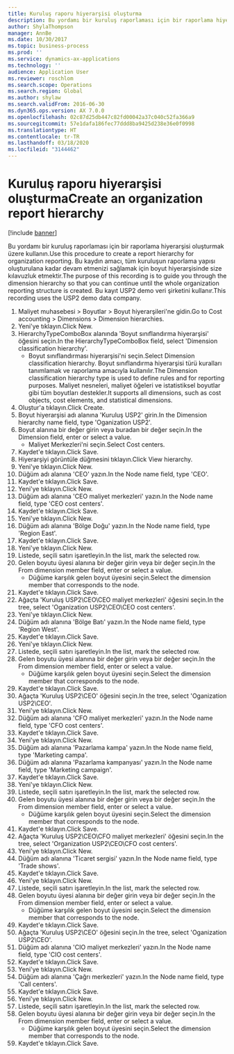 ```yaml
---
title: Kuruluş raporu hiyerarşisi oluşturma
description: Bu yordamı bir kuruluş raporlaması için bir raporlama hiyerarşisi oluşturmak üzere kullanın.
author: ShylaThompson
manager: AnnBe
ms.date: 10/30/2017
ms.topic: business-process
ms.prod: ''
ms.service: dynamics-ax-applications
ms.technology: ''
audience: Application User
ms.reviewer: roschlom
ms.search.scope: Operations
ms.search.region: Global
ms.author: shylaw
ms.search.validFrom: 2016-06-30
ms.dyn365.ops.version: AX 7.0.0
ms.openlocfilehash: 02c87d25db447c82fd00042a37c040c52fa366a9
ms.sourcegitcommit: 57e1dafa186fec77ddd8ba9425d238e36e0f0998
ms.translationtype: HT
ms.contentlocale: tr-TR
ms.lasthandoff: 03/18/2020
ms.locfileid: "3144462"
---
```

# <a name="create-an-organization-report-hierarchy"></a><span data-ttu-id="bf6d6-103">Kuruluş raporu hiyerarşisi oluşturma</span><span class="sxs-lookup"><span data-stu-id="bf6d6-103">Create an organization report hierarchy</span></span>

[!include [banner](../../includes/banner.md)]

<span data-ttu-id="bf6d6-104">Bu yordamı bir kuruluş raporlaması için bir raporlama hiyerarşisi oluşturmak üzere kullanın.</span><span class="sxs-lookup"><span data-stu-id="bf6d6-104">Use this procedure to create a report hierarchy for organization reporting.</span></span> <span data-ttu-id="bf6d6-105">Bu kaydın amacı, tüm kuruluşun raporlama yapısı oluşturulana kadar devam etmenizi sağlamak için boyut hiyerarşisinde size kılavuzluk etmektir.</span><span class="sxs-lookup"><span data-stu-id="bf6d6-105">The purpose of this recording is to guide you through the dimension hierarchy so that you can continue until the whole organization reporting structure is created.</span></span> <span data-ttu-id="bf6d6-106">Bu kayıt USP2 demo veri şirketini kullanır.</span><span class="sxs-lookup"><span data-stu-id="bf6d6-106">This recording uses the USP2 demo data company.</span></span>

1. <span data-ttu-id="bf6d6-107">Maliyet muhasebesi > Boyutlar > Boyut hiyerarşileri'ne gidin.</span><span class="sxs-lookup"><span data-stu-id="bf6d6-107">Go to Cost accounting > Dimensions > Dimension hierarchies.</span></span>
2. <span data-ttu-id="bf6d6-108">Yeni'ye tıklayın.</span><span class="sxs-lookup"><span data-stu-id="bf6d6-108">Click New.</span></span>
3. <span data-ttu-id="bf6d6-109">HierarchyTypeComboBox alanında 'Boyut sınıflandırma hiyerarşisi' öğesini seçin.</span><span class="sxs-lookup"><span data-stu-id="bf6d6-109">In the HierarchyTypeComboBox field, select 'Dimension classification hierarchy'.</span></span>
    * <span data-ttu-id="bf6d6-110">Boyut sınıflandırması hiyerarşisi'ni seçin.</span><span class="sxs-lookup"><span data-stu-id="bf6d6-110">Select Dimension classification hierarchy.</span></span> <span data-ttu-id="bf6d6-111">Boyut sınıflandırma hiyerarşisi türü kuralları tanımlamak ve raporlama amacıyla kullanılır.</span><span class="sxs-lookup"><span data-stu-id="bf6d6-111">The Dimension classification hierarchy type is used to define rules and for reporting purposes.</span></span> <span data-ttu-id="bf6d6-112">Maliyet nesneleri, maliyet öğeleri ve istatistiksel boyutlar gibi tüm boyutları destekler.</span><span class="sxs-lookup"><span data-stu-id="bf6d6-112">It supports all dimensions, such as cost objects, cost elements, and statistical dimensions.</span></span>  
4. <span data-ttu-id="bf6d6-113">Oluştur'a tıklayın.</span><span class="sxs-lookup"><span data-stu-id="bf6d6-113">Click Create.</span></span>
5. <span data-ttu-id="bf6d6-114">Boyut hiyerarşisi adı alanına 'Kuruluş USP2' girin.</span><span class="sxs-lookup"><span data-stu-id="bf6d6-114">In the Dimension hierarchy name field, type 'Oganization USP2'.</span></span>
6. <span data-ttu-id="bf6d6-115">Boyut alanına bir değer girin veya buradan bir değer seçin.</span><span class="sxs-lookup"><span data-stu-id="bf6d6-115">In the Dimension field, enter or select a value.</span></span>
    * <span data-ttu-id="bf6d6-116">Maliyet Merkezleri'ni seçin.</span><span class="sxs-lookup"><span data-stu-id="bf6d6-116">Select Cost centers.</span></span>  
7. <span data-ttu-id="bf6d6-117">Kaydet'e tıklayın.</span><span class="sxs-lookup"><span data-stu-id="bf6d6-117">Click Save.</span></span>
8. <span data-ttu-id="bf6d6-118">Hiyerarşiyi görüntüle düğmesini tıklayın.</span><span class="sxs-lookup"><span data-stu-id="bf6d6-118">Click View hierarchy.</span></span>
9. <span data-ttu-id="bf6d6-119">Yeni'ye tıklayın.</span><span class="sxs-lookup"><span data-stu-id="bf6d6-119">Click New.</span></span>
10. <span data-ttu-id="bf6d6-120">Düğüm adı alanına 'CEO' yazın.</span><span class="sxs-lookup"><span data-stu-id="bf6d6-120">In the Node name field, type 'CEO'.</span></span>
11. <span data-ttu-id="bf6d6-121">Kaydet'e tıklayın.</span><span class="sxs-lookup"><span data-stu-id="bf6d6-121">Click Save.</span></span>
12. <span data-ttu-id="bf6d6-122">Yeni'ye tıklayın.</span><span class="sxs-lookup"><span data-stu-id="bf6d6-122">Click New.</span></span>
13. <span data-ttu-id="bf6d6-123">Düğüm adı alanına 'CEO maliyet merkezleri' yazın.</span><span class="sxs-lookup"><span data-stu-id="bf6d6-123">In the Node name field, type 'CEO cost centers'.</span></span>
14. <span data-ttu-id="bf6d6-124">Kaydet'e tıklayın.</span><span class="sxs-lookup"><span data-stu-id="bf6d6-124">Click Save.</span></span>
15. <span data-ttu-id="bf6d6-125">Yeni'ye tıklayın.</span><span class="sxs-lookup"><span data-stu-id="bf6d6-125">Click New.</span></span>
16. <span data-ttu-id="bf6d6-126">Düğüm adı alanına 'Bölge Doğu' yazın.</span><span class="sxs-lookup"><span data-stu-id="bf6d6-126">In the Node name field, type 'Region East'.</span></span>
17. <span data-ttu-id="bf6d6-127">Kaydet'e tıklayın.</span><span class="sxs-lookup"><span data-stu-id="bf6d6-127">Click Save.</span></span>
18. <span data-ttu-id="bf6d6-128">Yeni'ye tıklayın.</span><span class="sxs-lookup"><span data-stu-id="bf6d6-128">Click New.</span></span>
19. <span data-ttu-id="bf6d6-129">Listede, seçili satırı işaretleyin.</span><span class="sxs-lookup"><span data-stu-id="bf6d6-129">In the list, mark the selected row.</span></span>
20. <span data-ttu-id="bf6d6-130">Gelen boyutu üyesi alanına bir değer girin veya bir değer seçin.</span><span class="sxs-lookup"><span data-stu-id="bf6d6-130">In the From dimension member field, enter or select a value.</span></span>
    * <span data-ttu-id="bf6d6-131">Düğüme karşılık gelen boyut üyesini seçin.</span><span class="sxs-lookup"><span data-stu-id="bf6d6-131">Select the dimension member that corresponds to the node.</span></span>  
21. <span data-ttu-id="bf6d6-132">Kaydet'e tıklayın.</span><span class="sxs-lookup"><span data-stu-id="bf6d6-132">Click Save.</span></span>
22. <span data-ttu-id="bf6d6-133">Ağaçta 'Kuruluş USP2\CEO\CEO maliyet merkezleri' öğesini seçin.</span><span class="sxs-lookup"><span data-stu-id="bf6d6-133">In the tree, select 'Oganization USP2\CEO\CEO cost centers'.</span></span>
23. <span data-ttu-id="bf6d6-134">Yeni'ye tıklayın.</span><span class="sxs-lookup"><span data-stu-id="bf6d6-134">Click New.</span></span>
24. <span data-ttu-id="bf6d6-135">Düğüm adı alanına 'Bölge Batı' yazın.</span><span class="sxs-lookup"><span data-stu-id="bf6d6-135">In the Node name field, type 'Region West'.</span></span>
25. <span data-ttu-id="bf6d6-136">Kaydet'e tıklayın.</span><span class="sxs-lookup"><span data-stu-id="bf6d6-136">Click Save.</span></span>
26. <span data-ttu-id="bf6d6-137">Yeni'ye tıklayın.</span><span class="sxs-lookup"><span data-stu-id="bf6d6-137">Click New.</span></span>
27. <span data-ttu-id="bf6d6-138">Listede, seçili satırı işaretleyin.</span><span class="sxs-lookup"><span data-stu-id="bf6d6-138">In the list, mark the selected row.</span></span>
28. <span data-ttu-id="bf6d6-139">Gelen boyutu üyesi alanına bir değer girin veya bir değer seçin.</span><span class="sxs-lookup"><span data-stu-id="bf6d6-139">In the From dimension member field, enter or select a value.</span></span>
    * <span data-ttu-id="bf6d6-140">Düğüme karşılık gelen boyut üyesini seçin.</span><span class="sxs-lookup"><span data-stu-id="bf6d6-140">Select the dimension member that corresponds to the node.</span></span>  
29. <span data-ttu-id="bf6d6-141">Kaydet'e tıklayın.</span><span class="sxs-lookup"><span data-stu-id="bf6d6-141">Click Save.</span></span>
30. <span data-ttu-id="bf6d6-142">Ağaçta 'Kuruluş USP2\CEO' öğesini seçin.</span><span class="sxs-lookup"><span data-stu-id="bf6d6-142">In the tree, select 'Oganization USP2\CEO'.</span></span>
31. <span data-ttu-id="bf6d6-143">Yeni'ye tıklayın.</span><span class="sxs-lookup"><span data-stu-id="bf6d6-143">Click New.</span></span>
32. <span data-ttu-id="bf6d6-144">Düğüm adı alanına 'CFO maliyet merkezleri' yazın.</span><span class="sxs-lookup"><span data-stu-id="bf6d6-144">In the Node name field, type 'CFO cost centers'.</span></span>
33. <span data-ttu-id="bf6d6-145">Kaydet'e tıklayın.</span><span class="sxs-lookup"><span data-stu-id="bf6d6-145">Click Save.</span></span>
34. <span data-ttu-id="bf6d6-146">Yeni'ye tıklayın.</span><span class="sxs-lookup"><span data-stu-id="bf6d6-146">Click New.</span></span>
35. <span data-ttu-id="bf6d6-147">Düğüm adı alanına 'Pazarlama kampa' yazın.</span><span class="sxs-lookup"><span data-stu-id="bf6d6-147">In the Node name field, type 'Marketing campa'.</span></span>
36. <span data-ttu-id="bf6d6-148">Düğüm adı alanına 'Pazarlama kampanyası' yazın.</span><span class="sxs-lookup"><span data-stu-id="bf6d6-148">In the Node name field, type 'Marketing campaign'.</span></span>
37. <span data-ttu-id="bf6d6-149">Kaydet'e tıklayın.</span><span class="sxs-lookup"><span data-stu-id="bf6d6-149">Click Save.</span></span>
38. <span data-ttu-id="bf6d6-150">Yeni'ye tıklayın.</span><span class="sxs-lookup"><span data-stu-id="bf6d6-150">Click New.</span></span>
39. <span data-ttu-id="bf6d6-151">Listede, seçili satırı işaretleyin.</span><span class="sxs-lookup"><span data-stu-id="bf6d6-151">In the list, mark the selected row.</span></span>
40. <span data-ttu-id="bf6d6-152">Gelen boyutu üyesi alanına bir değer girin veya bir değer seçin.</span><span class="sxs-lookup"><span data-stu-id="bf6d6-152">In the From dimension member field, enter or select a value.</span></span>
    * <span data-ttu-id="bf6d6-153">Düğüme karşılık gelen boyut üyesini seçin.</span><span class="sxs-lookup"><span data-stu-id="bf6d6-153">Select the dimension member that corresponds to the node.</span></span>  
41. <span data-ttu-id="bf6d6-154">Kaydet'e tıklayın.</span><span class="sxs-lookup"><span data-stu-id="bf6d6-154">Click Save.</span></span>
42. <span data-ttu-id="bf6d6-155">Ağaçta 'Kuruluş USP2\CEO\CFO maliyet merkezleri' öğesini seçin.</span><span class="sxs-lookup"><span data-stu-id="bf6d6-155">In the tree, select 'Organization USP2\CEO\CFO cost centers'.</span></span>
43. <span data-ttu-id="bf6d6-156">Yeni'ye tıklayın.</span><span class="sxs-lookup"><span data-stu-id="bf6d6-156">Click New.</span></span>
44. <span data-ttu-id="bf6d6-157">Düğüm adı alanına 'Ticaret sergisi' yazın.</span><span class="sxs-lookup"><span data-stu-id="bf6d6-157">In the Node name field, type 'Trade shows'.</span></span>
45. <span data-ttu-id="bf6d6-158">Kaydet'e tıklayın.</span><span class="sxs-lookup"><span data-stu-id="bf6d6-158">Click Save.</span></span>
46. <span data-ttu-id="bf6d6-159">Yeni'ye tıklayın.</span><span class="sxs-lookup"><span data-stu-id="bf6d6-159">Click New.</span></span>
47. <span data-ttu-id="bf6d6-160">Listede, seçili satırı işaretleyin.</span><span class="sxs-lookup"><span data-stu-id="bf6d6-160">In the list, mark the selected row.</span></span>
48. <span data-ttu-id="bf6d6-161">Gelen boyutu üyesi alanına bir değer girin veya bir değer seçin.</span><span class="sxs-lookup"><span data-stu-id="bf6d6-161">In the From dimension member field, enter or select a value.</span></span>
    * <span data-ttu-id="bf6d6-162">Düğüme karşılık gelen boyut üyesini seçin.</span><span class="sxs-lookup"><span data-stu-id="bf6d6-162">Select the dimension member that corresponds to the node.</span></span>  
49. <span data-ttu-id="bf6d6-163">Kaydet'e tıklayın.</span><span class="sxs-lookup"><span data-stu-id="bf6d6-163">Click Save.</span></span>
50. <span data-ttu-id="bf6d6-164">Ağaçta 'Kuruluş USP2\CEO' öğesini seçin.</span><span class="sxs-lookup"><span data-stu-id="bf6d6-164">In the tree, select 'Oganization USP2\CEO'.</span></span>
51. <span data-ttu-id="bf6d6-165">Düğüm adı alanına 'CIO maliyet merkezleri' yazın.</span><span class="sxs-lookup"><span data-stu-id="bf6d6-165">In the Node name field, type 'CIO cost centers'.</span></span>
52. <span data-ttu-id="bf6d6-166">Kaydet'e tıklayın.</span><span class="sxs-lookup"><span data-stu-id="bf6d6-166">Click Save.</span></span>
53. <span data-ttu-id="bf6d6-167">Yeni'ye tıklayın.</span><span class="sxs-lookup"><span data-stu-id="bf6d6-167">Click New.</span></span>
54. <span data-ttu-id="bf6d6-168">Düğüm adı alanına 'Çağrı merkezleri' yazın.</span><span class="sxs-lookup"><span data-stu-id="bf6d6-168">In the Node name field, type 'Call centers'.</span></span>
55. <span data-ttu-id="bf6d6-169">Kaydet'e tıklayın.</span><span class="sxs-lookup"><span data-stu-id="bf6d6-169">Click Save.</span></span>
56. <span data-ttu-id="bf6d6-170">Yeni'ye tıklayın.</span><span class="sxs-lookup"><span data-stu-id="bf6d6-170">Click New.</span></span>
57. <span data-ttu-id="bf6d6-171">Listede, seçili satırı işaretleyin.</span><span class="sxs-lookup"><span data-stu-id="bf6d6-171">In the list, mark the selected row.</span></span>
58. <span data-ttu-id="bf6d6-172">Gelen boyutu üyesi alanına bir değer girin veya bir değer seçin.</span><span class="sxs-lookup"><span data-stu-id="bf6d6-172">In the From dimension member field, enter or select a value.</span></span>
    * <span data-ttu-id="bf6d6-173">Düğüme karşılık gelen boyut üyesini seçin.</span><span class="sxs-lookup"><span data-stu-id="bf6d6-173">Select the dimension member that corresponds to the node.</span></span>  
59. <span data-ttu-id="bf6d6-174">Kaydet'e tıklayın.</span><span class="sxs-lookup"><span data-stu-id="bf6d6-174">Click Save.</span></span>

